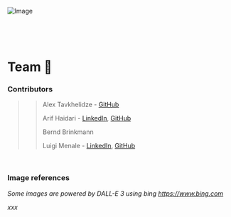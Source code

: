 ![Image](web/img/github_leafs.jpg "Image Title")

<br>
<p>
<br>

# Team 🍃

### Contributors

> > Alex Tavkhelidze - [GitHub](https://github.com/alexbgg)
> > 
> > Arif Haidari - [LinkedIn](https://www.linkedin.com/in/arif-haidari/), [GitHub](https://github.com/arifhaidari)
> > 
> > Bernd Brinkmann
> > 
> > Luigi Menale - [LinkedIn](https://www.linkedin.com/in/lmenale/), [GitHub](https://github.com/lmenale)

<br>

### Image references

   *Some images are powered by DALL-E 3 using bing https://www.bing.com*
   
   *xxx*
